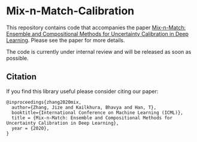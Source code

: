 # Mix-n-Match-Calibration

This repository contains code that accompanies the paper [Mix-n-Match: Ensemble and Compositional Methods for Uncertainty Calibration in Deep Learning](https://arxiv.org/abs/2003.07329). Please see the paper for more details.


The code is currently under internal review and will be released as soon as possible.



## Citation

If you find this library useful please consider citing our paper:

    @inproceedings{zhang2020mix,
      author={Zhang, Jize and Kailkhura, Bhavya and Han, T},
      booktitle={International Conference on Machine Learning (ICML)},
      title = {Mix-n-Match: Ensemble and Compositional Methods for Uncertainty Calibration in Deep Learning},
      year = {2020},
    }
